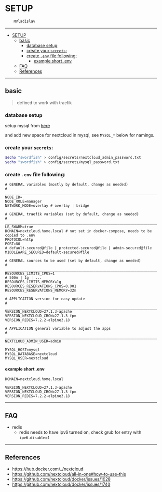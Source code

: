 # SETUP

```sh
    MVladislav
```

---

- [SETUP](#setup)
  - [basic](#basic)
    - [database setup](#database-setup)
    - [create your `secrets`:](#create-your-secrets)
    - [create `.env` file following:](#create-env-file-following)
      - [example short .env](#example-short-env)
  - [FAQ](#faq)
  - [References](#references)

---

## basic

> defined to work with traefik

### database setup

setup mysql from [here](https://github.com/MVladislav/vm-docker-collection/tree/main/composer/db/mysql)

and add new space for nextcloud in mysql, see `MYSQL_*` below for namings.

### create your `secrets`:

```sh
$echo "swordfish" > config/secrets/nextcloud_admin_password.txt
$echo "swordfish" > config/secrets/mysql_password.txt
```

### create `.env` file following:

```env
# GENERAL variables (mostly by default, change as needed)
# ______________________________________________________________________________
NODE_ID=
NODE_ROLE=manager
NETWORK_MODE=overlay # overlay | bridge

# GENERAL traefik variables (set by default, change as needed)
# ______________________________________________________________________________
LB_SWARM=true
DOMAIN=nextcloud.home.local # not set in docker-compose, needs to be copied to .env
PROTOCOL=http
PORT=80
# default-secured@file | protected-secured@file | admin-secured@file
MIDDLEWARE_SECURED=default-secured@file

# GENERAL sources to be used (set by default, change as needed)
# ______________________________________________________________________________
RESOURCES_LIMITS_CPUS=1
# 500m | 1g | ...
RESOURCES_LIMITS_MEMORY=1g
RESOURCES_RESERVATIONS_CPUS=0.001
RESOURCES_RESERVATIONS_MEMORY=32m

# APPLICATION version for easy update
# ______________________________________________________________________________
VERSION_NEXTCLOUD=27.1.3-apache
VERSION_NEXTCLOUD_CRON=27.1.3-fpm
VERSION_REDIS=7.2.2-alpine3.18

# APPLICATION general variable to adjust the apps
# ______________________________________________________________________________
NEXTCLOUD_ADMIN_USER=admin

MYSQL_HOST=mysql
MYSQL_DATABASE=nextcloud
MYSQL_USER=nextcloud
```

#### example short .env

```env
DOMAIN=nextcloud.home.local

VERSION_NEXTCLOUD=27.1.3-apache
VERSION_NEXTCLOUD_CRON=27.1.3-fpm
VERSION_REDIS=7.2.2-alpine3.18
```

---

## FAQ

- redis
  - redis needs to have ipv6 turned on, check grub for entry with `ipv6.disable=1`

---

## References

- <https://hub.docker.com/_/nextcloud>
- <https://github.com/nextcloud/all-in-one#how-to-use-this>
- <https://github.com/nextcloud/docker/issues/1028>
- <https://github.com/nextcloud/docker/issues/1740>
